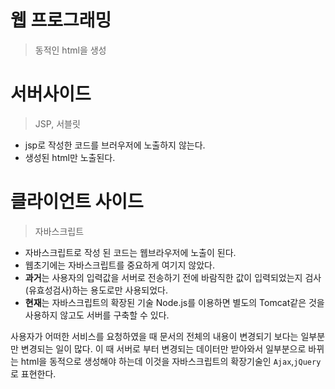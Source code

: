 # 웹 프로그래밍
> 동적인 html을 생성

# 서버사이드
> JSP, 서블릿
- jsp로 작성한 코드를 브러우저에 노출하지 않는다.
- 생성된 html만 노출된다.

# 클라이언트 사이드
> 자바스크립트

- 자바스크립트로 작성 된 코드는 웹브라우저에 노출이 된다.
- 웹초기에는 자바스크립트를 중요하게 여기지 않았다.
- **과거**는 사용자의 입력값을 서버로 전송하기 전에 바람직한 값이 입력되었는지 검사(유효성검사)하는 용도로만 사용되었다.
- **현재**는 자바스크립트의 확장된 기술 Node.js를 이용하면 별도의 Tomcat같은 것을 사용하지 않고도 서버를 구축할 수 있다.

사용자가 어떠한 서비스를 요청하였을 때 문서의 전체의 내용이 변경되기 보다는 일부분만 변경되는 일이 많다.
이 때 서버로 부터 변경되는 데이터만 받아와서 일부분으로 바뀌는 html을 동적으로 생성해야 하는데 이것을 자바스크립트의 확장기술인 `Ajax`,`jQuery`로 표현한다.